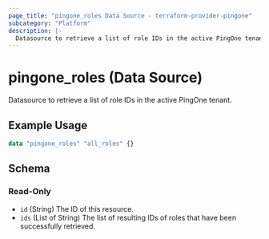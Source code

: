 ```yaml
---
page_title: "pingone_roles Data Source - terraform-provider-pingone"
subcategory: "Platform"
description: |-
  Datasource to retrieve a list of role IDs in the active PingOne tenant.
---
```


# pingone_roles (Data Source)

Datasource to retrieve a list of role IDs in the active PingOne tenant.

## Example Usage

```terraform
data "pingone_roles" "all_roles" {}
```

<!-- schema generated by tfplugindocs -->
## Schema

### Read-Only

- `id` (String) The ID of this resource.
- `ids` (List of String) The list of resulting IDs of roles that have been successfully retrieved.
